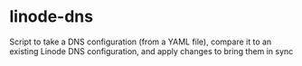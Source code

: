 # linode-dns
Script to take a DNS configuration (from a YAML file), compare it to an existing Linode DNS configuration, and apply changes to bring them in sync
